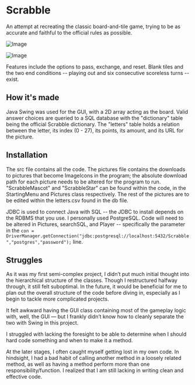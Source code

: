 # Scrabble
An attempt at recreating the classic board-and-tile game, trying to be as accurate and faithful to the official rules as possible. 

![Image](https://github.com/user-attachments/assets/58c90506-6f60-4a3e-b0e2-f246ce9ea884)

![Image](https://github.com/user-attachments/assets/765b7af9-44ca-48d8-9fdc-4daeacd6a782)

Features include the options to pass, exchange, and reset. Blank tiles and the two end conditions -- playing out and six consecutive scoreless turns -- exist.

## How it's made

Java Swing was used for the GUI, with a 2D array acting as the board. Valid answer choices are queried to a SQL database with the "dictionary" table being the official Scrabble dictionary. The "letters" table holds a relation between the letter, its index (0 - 27), its points, its amount, and its URL for the picture.

## Installation

The src file contains all the code. The pictures file contains the downloads to pictures that become ImageIcons in the program; the absolute download path for each picture needs to be altered for the program to run. "ScrabbleMascot" and "ScrabbleStar" can be found within the code, in the StartingMenu and Pictures class respectively. The rest of the pictures are to be edited within the letters.csv found in the db file. 

JDBC is used to connect Java with SQL -- the JDBC to install depends on the RDBMS that you use. I personally used PostgreSQL. Code will need to be altered in Pictures, searchSQL, and Player -- specifically the parameter in the `con = DriverManager.getConnection("jdbc:postgresql://localhost:5432/Scrabble","postgres","password");` line. 

## Struggles

As it was my first semi-complex project, I didn’t put much initial thought into the hierarchical structure of the classes. Though I restructured halfway through, it still felt suboptimal. In the future, it would be beneficial for me to plan out the overall structure of the code before diving in, especially as I begin to tackle more complicated projects.

It felt awkward having the GUI class containing most of the gameplay logic with, well, the GUI — but I frankly didn’t know how to cleanly separate the two with Swing in this project. 

I struggled with lacking the foresight to be able to determine when I should hard code something and when to make it a method. 

At the later stages, I often caught myself getting lost in my own code. In hindsight, I had a bad habit of calling another method in a loosely related method, as well as having a method perform more than one responsibility/function. I realized that I am still lacking in writing clean and effective code.


